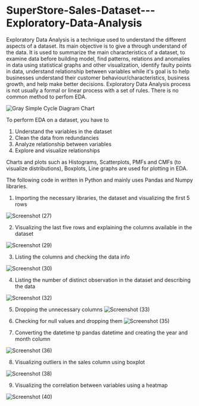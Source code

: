# SuperStore-Sales-Dataset---Exploratory-Data-Analysis


Exploratory Data Analysis is a technique used to understand the different aspects of a dataset. Its main objective is to give a through understand of the data. It is used to summarize the main characteristics of a dataset, to examine data before building model, find patterns, relations and anomalies in data using statistical graphs and other visualization, identify faulty points in data, understand relationship between variables while it's goal is to help businesses understand their customer behaviour/characteristics, business growth, and help make better decisions. 
Exploratory Data Analysis process is not usually a formal or linear process with a set of rules. There is no common method to perfom EDA.

![Gray Simple Cycle Diagram Chart](https://user-images.githubusercontent.com/83877492/149289628-16f24a10-06e0-4066-bb6e-5421eb3c605c.png)

To perform EDA on a dataset, you have to 
1. Understand the variables in the dataset
2. Clean the data from redundancies
3. Analyze relationship between variables
4. Explore and visualize relationships

Charts and plots such as Histograms, Scatterplots, PMFs and CMFs (to visualize distributions), Boxplots, Line graphs are used for plotting in EDA.

The following code in written in Python and mainly uses Pandas and Numpy libraries.

1. Importing the necessary libraries, the dataset and visualizing the first 5 rows

![Screenshot (27)](https://user-images.githubusercontent.com/83877492/149336711-6d7932a9-94d8-40aa-8510-bfcb99ed036f.png)

2. Visualizing the last five rows and explaining the columns available in the dataset

![Screenshot (29)](https://user-images.githubusercontent.com/83877492/149337079-156de198-4ba8-447f-bb10-e45840b18bdb.png)

3. Listing the columns and checking the data info

![Screenshot (30)](https://user-images.githubusercontent.com/83877492/149337497-8553b10a-69da-442b-8f40-f1e72e12f651.png)

4. Listing the number of distinct observation in the dataset and describing the data

![Screenshot (32)](https://user-images.githubusercontent.com/83877492/149337903-fc809e5d-7b30-466c-a455-a1026339f395.png)

5. Dropping the unnecessary columns
 ![Screenshot (33)](https://user-images.githubusercontent.com/83877492/149338198-a1950122-88be-477d-a72b-f4eed649681e.png)
 
 6. Checking for null values and dropping them 
  ![Screenshot (35)](https://user-images.githubusercontent.com/83877492/149338448-2cf09828-f0a4-46ce-8b77-0af764aaedb9.png)
  
  7. Converting the datetime tp pandas datetime and creating the year and month column 

![Screenshot (36)](https://user-images.githubusercontent.com/83877492/149338810-6aa41eaa-6323-4a14-9212-072e9c921a50.png)

8. Visualizing outliers in the sales column using boxplot

![Screenshot (38)](https://user-images.githubusercontent.com/83877492/149339015-45d089fb-1a82-4ea6-8182-8c20fa9b19a4.png)

9. Visualizing the correlation between variables using a heatmap

![Screenshot (40)](https://user-images.githubusercontent.com/83877492/149339341-3e6bfa41-90cd-4c5f-878c-0a596e64dd19.png)
